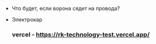  - Что будет, если ворона сядет на провода?
 - Электрокар

   ### vercel - https://rk-technology-test.vercel.app/

